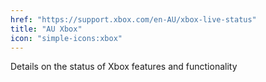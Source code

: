 ```yaml
---
href: "https://support.xbox.com/en-AU/xbox-live-status"
title: "AU Xbox"
icon: "simple-icons:xbox"
---
```


Details on the status of Xbox features and functionality
